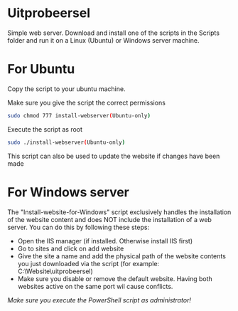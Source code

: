 # Uitprobeersel
Simple web server. Download and install one of the scripts in the Scripts folder and run it on a Linux (Ubuntu) or Windows server machine.

# For Ubuntu

Copy the script to your ubuntu machine. <br>

Make sure you give the script the correct permissions <br>
```bash
sudo chmod 777 install-webserver(Ubuntu-only)
```
Execute the script as root <br>
```bash
sudo ./install-webserver(Ubuntu-only)
```
This script can also be used to update the website if changes have been made <br>

# For Windows server
The "Install-website-for-Windows" script exclusively handles the installation of the website content and does NOT include the installation of a web server.
You can do this by following these steps:
- Open the IIS manager (if installed. Otherwise install IIS first)
- Go to sites and click on add website
- Give the site a name and add the physical path of the website contents you just downloaded via the script (for example: C:\Website\uitprobeersel)
- Make sure you disable or remove the default website. Having both websites active on the same port wil cause conflicts.

*Make sure you execute the PowerShell script as administrator!*
      
